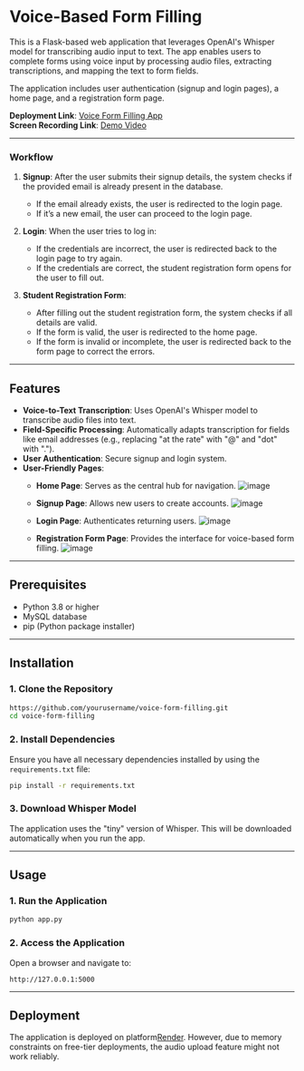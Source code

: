 # Voice-Based Form Filling 

This is a Flask-based web application that leverages OpenAI's Whisper model for transcribing audio input to text. The app enables users to complete forms using voice input by processing audio files, extracting transcriptions, and mapping the text to form fields.  

The application includes user authentication (signup and login pages), a home page, and a registration form page.

**Deployment Link**: [Voice Form Filling App](https://form-filling-project-gba3.onrender.com)  
**Screen Recording Link**: [Demo Video](https://drive.google.com/file/d/1aibOASPsC-OzpsLcru2JeKZ5nkHZQQN4/view?usp=sharing)

---

### Workflow

1. **Signup**: After the user submits their signup details, the system checks if the provided email is already present in the database.

   - If the email already exists, the user is redirected to the login page.
   - If it’s a new email, the user can proceed to the login page.

3. **Login**: When the user tries to log in:
   - If the credentials are incorrect, the user is redirected back to the login page to try again.
   - If the credentials are correct, the student registration form opens for the user to fill out.

4. **Student Registration Form**: 
   - After filling out the student registration form, the system checks if all details are valid.
   - If the form is valid, the user is redirected to the home page.
   - If the form is invalid or incomplete, the user is redirected back to the form page to correct the errors.
     
---

## Features

- **Voice-to-Text Transcription**: Uses OpenAI's Whisper model to transcribe audio files into text.
- **Field-Specific Processing**: Automatically adapts transcription for fields like email addresses (e.g., replacing "at the rate" with "@" and "dot" with ".").
- **User Authentication**: Secure signup and login system.
- **User-Friendly Pages**:
   - **Home Page**: Serves as the central hub for navigation.
                 ![image](https://github.com/user-attachments/assets/76e9d298-b912-400a-8f5f-8719359ed331)

  - **Signup Page**: Allows new users to create accounts.
               ![image](https://github.com/user-attachments/assets/ecc45ccf-7ab8-4a73-8e81-dd79cd81a423)

  - **Login Page**: Authenticates returning users.
                ![image](https://github.com/user-attachments/assets/cce0cc51-6eeb-4a7d-b428-31824cbc605e)

  - **Registration Form Page**: Provides the interface for voice-based form filling.
                ![image](https://github.com/user-attachments/assets/967fa02c-21cf-4e7f-b305-40522cebe7cd)
---

## Prerequisites
- Python 3.8 or higher
- MySQL database
- pip (Python package installer)

---

## Installation

### 1. Clone the Repository
```bash
https://github.com/yourusername/voice-form-filling.git
cd voice-form-filling
```

### 2. Install Dependencies
Ensure you have all necessary dependencies installed by using the `requirements.txt` file:
```bash
pip install -r requirements.txt
```

### 3. Download Whisper Model
The application uses the "tiny" version of Whisper. This will be downloaded automatically when you run the app.

---

## Usage

### 1. Run the Application
```bash
python app.py
```

### 2. Access the Application
Open a browser and navigate to:
```
http://127.0.0.1:5000
```
---

## Deployment
The application is deployed on platform[Render](https://render.com). However, due to memory constraints on free-tier deployments, the audio upload feature might not work reliably.

